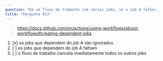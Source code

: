 ```yaml
---
question: "Em um fluxo de trabalho com vários jobs, se o job A falhar, então:"
title: "Pergunta 013"
---
```


> https://docs.github.com/en/actions/using-workflows/about-workflows#creating-dependent-jobs
1. [x] os jobs que dependem do job A são ignorados
1. [ ] os jobs que dependem do job A falham
1. [ ] o fluxo de trabalho cancela imediatamente todos os outros jobs

